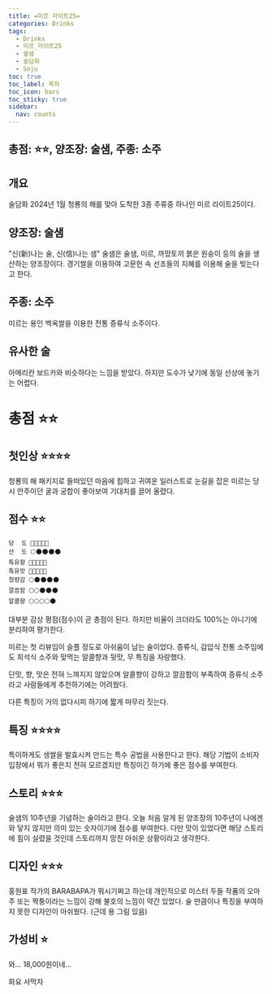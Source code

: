 ```yaml
---
title: =미르 라이트25=
categories: Drinks
tags:
  - Drinks
  - 미르_라이트25
  - 술샘
  - 술담화
  - Soju
toc: true
toc_label: 목차
toc_icon: bars
toc_sticky: true
sidebar:
  nav: counts
---
```

## 총점: ⭐⭐, 양조장: 술샘, 주종: 소주
## 개요
술담화 2024년 1월 청룡의 해를 맞아 도착한 3종 주류중 하나인 미르 라이트25이다.
## 양조장: 술샘
"신(新)나는 술, 신(信)나는 샘"
술샘은 술샘, 미르, 까망토끼 붉은 원숭이 등의 술을 생산하는 양조장이다.
경기쌀을 이용하여 고문헌 속 선조들의 지혜를 이용해 술을 빚는다고 한다.
## 주종: 소주
미르는 용인 백옥쌀을 이용한 전통 증류식 소주이다.
## 유사한 술
아메리칸 보드카와 비슷하다는 느낌을 받았다. 하지만 도수가 낮기에 동일 선상에 놓기는 어렵다.
# 총점 ⭐⭐
## 첫인상 ⭐⭐⭐⭐
청룡의 해 패키지로 들떠있던 마음에 힙하고 귀여운 일러스트로 눈길을 잡은 미르는 당시 안주이던 굴과 궁합이 좋아보여 기대치를 끌어 올렸다.
## 점수 ⭐⭐
	당  도 🌚🌚🌚🌚🌚
	산  도 🌕🌑🌑🌑🌑
	특유향 🌚🌚🌚🌚🌚
	특유맛 🌚🌚🌚🌚🌚
	청량감 🌕🌑🌑🌑🌑
	깔끔함 🌕🌕🌑🌑🌑
	알콜향 🌕🌕🌕🌕🌑
대부분 감상 평점(점수)이 곧 총점이 된다. 하지만 비율이 크더라도 100%는 아니기에 분리하여 평가한다.

미르는 첫 리뷰임이 슬플 정도로 아쉬움이 남는 술이었다. 증류식, 감압식 전통 소주임에도 희석식 소주와 맞먹는 알콜향과 뒷맛, 무 특징을 자랑했다.

단맛, 향, 맛은 전혀 느껴지지 않았으며 알콜향이 강하고 깔끔함이 부족하여 증류식 소주라고 사람들에게 추천하기에는 어려웠다.

다른 특징이 거의 없다시피 하기에 짧게 마무리 짓는다.
## 특징 ⭐⭐⭐⭐
특이하게도 생쌀을 발효시켜 만드는 특수 공법을 사용한다고 한다. 해당 기법이 소비자 입장에서 뭐가 좋은지 전혀 모르겠지만 특징이긴 하기에 좋은 점수를 부여한다.
## 스토리 ⭐⭐⭐
술샘의 10주년을 기념하는 술이라고 한다. 오늘 처음 알게 된 양조장의 10주년이 나에겐 와 닿지 않지만 의미 있는 숫자이기에  점수를 부여한다. 다만 맛이 있었다면 해당 스토리에 힘이 실렸을 것인데 스토리까지 망친 아쉬운 상황이라고 생각한다.
## 디자인 ⭐⭐⭐
홍원표 작가의 BARABAPA가 뭐시기쩌고 하는데 개인적으로 미스터 두들 작품의 오마주 또는 짝퉁이라는 느낌이 강해 불호의 느낌이 약간 있었다. 술 만큼이나 특징을 부여하지 못한 디자인이 아쉬웠다. (근데 용 그림 있음)
## 가성비 ⭐
와... 18,000원이네...

화요 사먹자